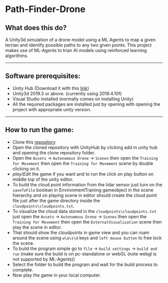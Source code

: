 # Path-Finder-Drone

## What does this do?
A Unity3d simulation of a drone model using a ML Agents to map a given terrian and identify possible paths to any two given points. This project makes use of ML-Agents to trian AI models using reinforced learning algorithms.


-----

## Software prerequisites: 
* Unity Hub (Download it with this [link](https://unity3d.com/get-unity/download))
* Unity3d 2019.3 or above. (currently using 2019.4.10f)
* Visual Studio installed (normally comes on installing Unity)
* All the required packages are installed just by opening with opening the project with appropriate unity version.

-----

## How to run the game:
* Clone this [repository](https://github.com/Hemanth759/Path-Finder-Drone)
* Open the cloned repository with UnityHub by clicking add in unity hub and opening the clone repository folder.
* Open the `Assets` -> `Autonomous Drone` -> `Scenes` then open the `Training for Movement` then open the `Training for Movement` scene by double clicking on it.
* *play*/*Edit* the game if you want and to run the click on play button on middle top of the unity editor.
* To build the cloud point information from the lidar sensor just turn on the `saveToFile` boolean in EnvironmentTraining gameobject in the scene hierarchy and on playing scene in editor should create the cloud point file just after the game directory inside the `cloudpoints\cloudpoints.txt`.
* To visualize the cloud data stored in the `cloudpoints\cloudpoints.txt` just open the `Assets` -> `Autonomous Drone` -> `Scenes` then open the `Training for Movement` then open the `ExternalVisualization` scene then play the scene in editor.
* That should show the cloudpoints in game view and you can roam around the scene using `w\a\s\d` keys and `left mouse button` to free lock the scene.
* To build the program simple go to `file` -> `build settings` -> `build and run` (make sure the build is on pc-standalone or webGL (note webgl is not supported by ML-Agents))
* Select the folder to build the program and wait for the build process to complete.
* Now play the game in your local computer.
